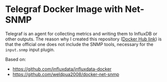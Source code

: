 # Telegraf Docker Image with Net-SNMP

Telegraf is an agent for collecting metrics and writing them to InfluxDB or other outputs. The reason why I created this repository ([Docker Hub link](https://hub.docker.com/r/nuntz/telegraf-snmp/)) is that the official one does not include the SNMP tools, necessary for the `input.snmp` input plugin.

Based on:

* https://github.com/influxdata/influxdata-docker
* https://github.com/weldpua2008/docker-net-snmp
